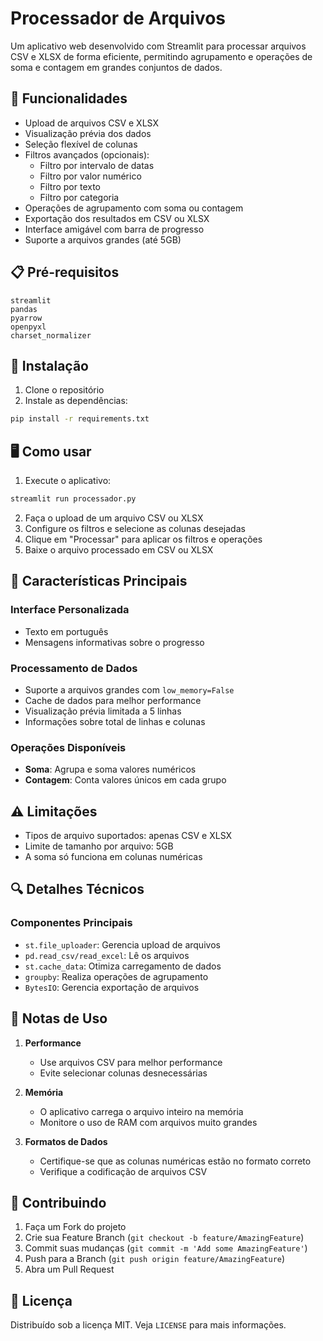 # Processador de Arquivos

Um aplicativo web desenvolvido com Streamlit para processar arquivos CSV e XLSX de forma eficiente, permitindo agrupamento e operações de soma e contagem em grandes conjuntos de dados.

## 🚀 Funcionalidades

- Upload de arquivos CSV e XLSX
- Visualização prévia dos dados
- Seleção flexível de colunas
- Filtros avançados (opcionais):
  - Filtro por intervalo de datas
  - Filtro por valor numérico
  - Filtro por texto
  - Filtro por categoria
- Operações de agrupamento com soma ou contagem
- Exportação dos resultados em CSV ou XLSX
- Interface amigável com barra de progresso
- Suporte a arquivos grandes (até 5GB)

## 📋 Pré-requisitos

```
streamlit
pandas
pyarrow
openpyxl
charset_normalizer
```

## 🔧 Instalação

1. Clone o repositório
2. Instale as dependências:
```bash
pip install -r requirements.txt
```

## 🖥️ Como usar

1. Execute o aplicativo:
```bash
streamlit run processador.py
```

2. Faça o upload de um arquivo CSV ou XLSX
3. Configure os filtros e selecione as colunas desejadas
4. Clique em "Processar" para aplicar os filtros e operações
5. Baixe o arquivo processado em CSV ou XLSX

## 🎯 Características Principais

### Interface Personalizada
- Texto em português
- Mensagens informativas sobre o progresso

### Processamento de Dados
- Suporte a arquivos grandes com `low_memory=False`
- Cache de dados para melhor performance
- Visualização prévia limitada a 5 linhas
- Informações sobre total de linhas e colunas

### Operações Disponíveis
- **Soma**: Agrupa e soma valores numéricos
- **Contagem**: Conta valores únicos em cada grupo

## ⚠️ Limitações

- Tipos de arquivo suportados: apenas CSV e XLSX
- Limite de tamanho por arquivo: 5GB
- A soma só funciona em colunas numéricas

## 🔍 Detalhes Técnicos

### Componentes Principais
- `st.file_uploader`: Gerencia upload de arquivos
- `pd.read_csv/read_excel`: Lê os arquivos
- `st.cache_data`: Otimiza carregamento de dados
- `groupby`: Realiza operações de agrupamento
- `BytesIO`: Gerencia exportação de arquivos

## 📝 Notas de Uso

1. **Performance**
   - Use arquivos CSV para melhor performance
   - Evite selecionar colunas desnecessárias

2. **Memória**
   - O aplicativo carrega o arquivo inteiro na memória
   - Monitore o uso de RAM com arquivos muito grandes

3. **Formatos de Dados**
   - Certifique-se que as colunas numéricas estão no formato correto
   - Verifique a codificação de arquivos CSV

## 🤝 Contribuindo

1. Faça um Fork do projeto
2. Crie sua Feature Branch (`git checkout -b feature/AmazingFeature`)
3. Commit suas mudanças (`git commit -m 'Add some AmazingFeature'`)
4. Push para a Branch (`git push origin feature/AmazingFeature`)
5. Abra um Pull Request

## 📄 Licença

Distribuído sob a licença MIT. Veja `LICENSE` para mais informações.
